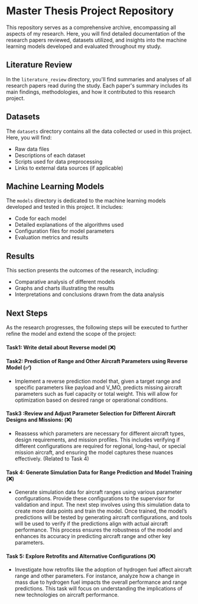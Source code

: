 # Master Thesis Project Repository

This repository serves as a comprehensive archive, encompassing all aspects of my research. Here, you will find detailed documentation of the research papers reviewed, datasets utilized, and insights into the machine learning models developed and evaluated throughout my study.


## Literature Review

In the `literature_review` directory, you'll find summaries and analyses of all research papers read during the study. Each paper's summary includes its main findings, methodologies, and how it contributed to this research project.

## Datasets

The `datasets` directory contains all the data collected or used in this project. Here, you will find:

- Raw data files
- Descriptions of each dataset
- Scripts used for data preprocessing
- Links to external data sources (if applicable)

## Machine Learning Models

The `models` directory is dedicated to the machine learning models developed and tested in this project. It includes:

- Code for each model
- Detailed explanations of the algorithms used
- Configuration files for model parameters
- Evaluation metrics and results

## Results

This section presents the outcomes of the research, including:

- Comparative analysis of different models
- Graphs and charts illustrating the results
- Interpretations and conclusions drawn from the data analysis


## Next Steps
As the research progresses, the following steps will be executed to further refine the model and extend the scope of the project:

#### Task1: Write detail about Reverse model (❌)


#### Task2: Prediction of Range and Other Aircraft Parameters using Reverse Model (✅)
- Implement a reverse prediction model that, given a target range and specific parameters like payload and V_MO, predicts missing aircraft parameters such as fuel capacity or total weight. This will allow for optimization based on desired range or operational conditions. 


#### Task3 :Review and Adjust Parameter Selection for Different Aircraft Designs and Missions: (❌)
- Reassess which parameters are necessary for different aircraft types, design requirements, and mission profiles. This includes verifying if different configurations are required for regional, long-haul, or special mission aircraft, and ensuring the model captures these nuances effectively. (Related to Task 4)


#### Task 4: Generate Simulation Data for Range Prediction and Model Training (❌) 

- Generate simulation data for aircraft ranges using various parameter configurations. Provide these configurations to the supervisor for validation and input. The next step involves using this simulation data to create more data points and train the model. Once trained, the model’s predictions will be tested by generating aircraft configurations, and tools will be used to verify if the predictions align with actual aircraft performance. This process ensures the robustness of the model and enhances its accuracy in predicting aircraft range and other key parameters.


#### Task 5: Explore Retrofits and Alternative Configurations (❌)
- Investigate how retrofits like the adoption of hydrogen fuel affect aircraft range and other parameters. For instance, analyze how a change in mass due to hydrogen fuel impacts the overall performance and range predictions. This task will focus on understanding the implications of new technologies on aircraft performance.